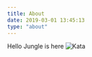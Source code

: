 ```yaml
---
title: About
date: 2019-03-01 13:45:13
type: "about"
---
```


Hello Jungle is here
![Kata](https://www.codewars.com/users/dgjungleP/badges/large)
